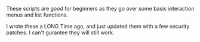 These scripts are good for beginners as they go over some basic interaction menus and list functions.

I wrote these a LONG Time ago, and just updated them with a few security patches. I can't gurantee they will still work.